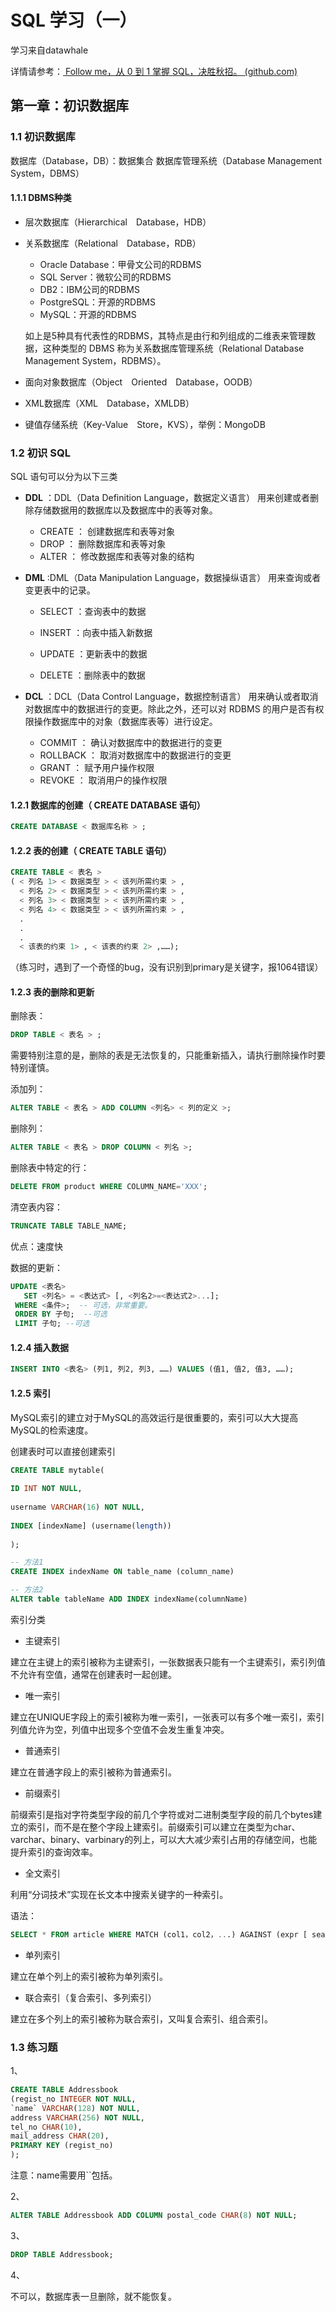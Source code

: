 # SQL 学习（一）

学习来自datawhale

详情请参考：[ Follow me，从 0 到 1 掌握 SQL，决胜秋招。 (github.com)](https://github.com/datawhalechina/wonderful-sql)

## 第一章：初识数据库

### 1.1 初识数据库

数据库（Database，DB）：数据集合
数据库管理系统（Database Management System，DBMS）

#### 1.1.1 DBMS种类

- 层次数据库（Hierarchical Database，HDB）

- 关系数据库（Relational Database，RDB）

  - Oracle Database：甲骨文公司的RDBMS
  - SQL Server：微软公司的RDBMS
  - DB2：IBM公司的RDBMS
  - PostgreSQL：开源的RDBMS
  - MySQL：开源的RDBMS

  如上是5种具有代表性的RDBMS，其特点是由行和列组成的二维表来管理数据，这种类型的 DBMS 称为关系数据库管理系统（Relational Database Management System，RDBMS）。

- 面向对象数据库（Object Oriented Database，OODB）

- XML数据库（XML Database，XMLDB）

- 键值存储系统（Key-Value Store，KVS），举例：MongoDB

### 1.2 初识 SQL

SQL 语句可以分为以下三类

- **DDL** ：DDL（Data Definition Language，数据定义语言） 用来创建或者删除存储数据用的数据库以及数据库中的表等对象。
  - CREATE ： 创建数据库和表等对象
  - DROP ： 删除数据库和表等对象
  - ALTER ： 修改数据库和表等对象的结构
- **DML** :DML（Data Manipulation Language，数据操纵语言） 用来查询或者变更表中的记录。

  - SELECT ：查询表中的数据

  - INSERT ：向表中插入新数据

  - UPDATE ：更新表中的数据

  - DELETE ：删除表中的数据
- **DCL** ：DCL（Data Control Language，数据控制语言） 用来确认或者取消对数据库中的数据进行的变更。除此之外，还可以对 RDBMS 的用户是否有权限操作数据库中的对象（数据库表等）进行设定。
  - COMMIT ： 确认对数据库中的数据进行的变更
  - ROLLBACK ： 取消对数据库中的数据进行的变更
  - GRANT ： 赋予用户操作权限
  - REVOKE ： 取消用户的操作权限

#### 1.2.1  数据库的创建（ CREATE DATABASE 语句）

```sql
CREATE DATABASE < 数据库名称 > ;
```

#### 1.2.2 表的创建（ CREATE TABLE 语句）

```sql
CREATE TABLE < 表名 >
( < 列名 1> < 数据类型 > < 该列所需约束 > ,
  < 列名 2> < 数据类型 > < 该列所需约束 > ,
  < 列名 3> < 数据类型 > < 该列所需约束 > ,
  < 列名 4> < 数据类型 > < 该列所需约束 > ,
  .
  .
  .
  < 该表的约束 1> , < 该表的约束 2> ,……);
```

（练习时，遇到了一个奇怪的bug，没有识别到primary是关键字，报1064错误）

#### 1.2.3 表的删除和更新

删除表：

```sql
DROP TABLE < 表名 > ;
```

需要特别注意的是，删除的表是无法恢复的，只能重新插入，请执行删除操作时要特别谨慎。

添加列：

```sql
ALTER TABLE < 表名 > ADD COLUMN <列名> < 列的定义 >;
```

删除列：

```sql
ALTER TABLE < 表名 > DROP COLUMN < 列名 >;
```

删除表中特定的行：

```sql
DELETE FROM product WHERE COLUMN_NAME='XXX';
```

清空表内容：

```sql
TRUNCATE TABLE TABLE_NAME;
```

优点：速度快

数据的更新：

```sql
UPDATE <表名>
   SET <列名> = <表达式> [, <列名2>=<表达式2>...];  
 WHERE <条件>;  -- 可选，非常重要。
 ORDER BY 子句;  --可选
 LIMIT 子句; --可选
```

#### 1.2.4 插入数据

```sql
INSERT INTO <表名> (列1, 列2, 列3, ……) VALUES (值1, 值2, 值3, ……);  
```

#### 1.2.5 索引

MySQL索引的建立对于MySQL的高效运行是很重要的，索引可以大大提高MySQL的检索速度。

创建表时可以直接创建索引

```sql
CREATE TABLE mytable(  
 
ID INT NOT NULL,   
 
username VARCHAR(16) NOT NULL,  
 
INDEX [indexName] (username(length))  
 
);  
```

```sql
-- 方法1
CREATE INDEX indexName ON table_name (column_name)

-- 方法2
ALTER table tableName ADD INDEX indexName(columnName)
```

索引分类

- 主键索引

建立在主键上的索引被称为主键索引，一张数据表只能有一个主键索引，索引列值不允许有空值，通常在创建表时一起创建。

- 唯一索引

建立在UNIQUE字段上的索引被称为唯一索引，一张表可以有多个唯一索引，索引列值允许为空，列值中出现多个空值不会发生重复冲突。

- 普通索引

建立在普通字段上的索引被称为普通索引。

- 前缀索引

前缀索引是指对字符类型字段的前几个字符或对二进制类型字段的前几个bytes建立的索引，而不是在整个字段上建索引。前缀索引可以建立在类型为char、varchar、binary、varbinary的列上，可以大大减少索引占用的存储空间，也能提升索引的查询效率。

- 全文索引

利用“分词技术”实现在长文本中搜索关键字的一种索引。

语法：
```sql
SELECT * FROM article WHERE MATCH (col1，col2，...) AGAINST (expr [ search _ modifier ])
```

- 单列索引

建立在单个列上的索引被称为单列索引。

- 联合索引（复合索引、多列索引）

建立在多个列上的索引被称为联合索引，又叫复合索引、组合索引。

### 1.3 练习题

1、

```sql
CREATE TABLE Addressbook
(regist_no INTEGER NOT NULL,
`name` VARCHAR(128) NOT NULL,
address VARCHAR(256) NOT NULL,
tel_no CHAR(10),
mail_address CHAR(20),
PRIMARY KEY (regist_no)
);
```

注意：name需要用``包括。

2、

```sql
ALTER TABLE Addressbook ADD COLUMN postal_code CHAR(8) NOT NULL;
```

3、

```sql
DROP TABLE Addressbook;
```

4、

不可以，数据库表一旦删除，就不能恢复。
